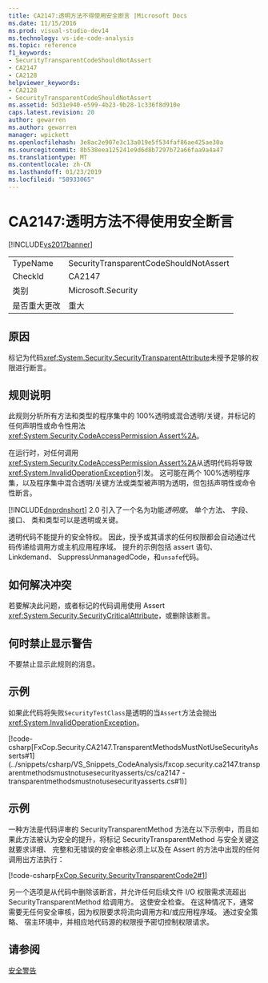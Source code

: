 ```yaml
---
title: CA2147:透明方法不得使用安全断言 |Microsoft Docs
ms.date: 11/15/2016
ms.prod: visual-studio-dev14
ms.technology: vs-ide-code-analysis
ms.topic: reference
f1_keywords:
- SecurityTransparentCodeShouldNotAssert
- CA2147
- CA2128
helpviewer_keywords:
- CA2128
- SecurityTransparentCodeShouldNotAssert
ms.assetid: 5d31e940-e599-4b23-9b28-1c336f8d910e
caps.latest.revision: 20
author: gewarren
ms.author: gewarren
manager: wpickett
ms.openlocfilehash: 3e8ac2e907e3c13a019e5f534faf86ae425ae30a
ms.sourcegitcommit: 8b538eea125241e9d6d8b7297b72a66faa9a4a47
ms.translationtype: MT
ms.contentlocale: zh-CN
ms.lasthandoff: 01/23/2019
ms.locfileid: "58933065"
---
```

# <a name="ca2147-transparent-methods-may-not-use-security-asserts"></a>CA2147:透明方法不得使用安全断言
[!INCLUDE[vs2017banner](../includes/vs2017banner.md)]

|||
|-|-|
|TypeName|SecurityTransparentCodeShouldNotAssert|
|CheckId|CA2147|
|类别|Microsoft.Security|
|是否重大更改|重大|

## <a name="cause"></a>原因
 标记为代码<xref:System.Security.SecurityTransparentAttribute>未授予足够的权限进行断言。

## <a name="rule-description"></a>规则说明
 此规则分析所有方法和类型的程序集中的 100%透明或混合透明/关键，并标记的任何声明性或命令性用法<xref:System.Security.CodeAccessPermission.Assert%2A>。

 在运行时，对任何调用<xref:System.Security.CodeAccessPermission.Assert%2A>从透明代码将导致<xref:System.InvalidOperationException>引发。 这可能在两个 100%透明程序集，以及程序集中混合透明/关键方法或类型被声明为透明，但包括声明性或命令性断言。

 [!INCLUDE[dnprdnshort](../includes/dnprdnshort-md.md)] 2.0 引入了一个名为功能*透明度*。 单个方法、 字段、 接口、 类和类型可以是透明或关键。

 透明代码不能提升的安全特权。 因此，授予或其请求的任何权限都会自动通过代码传递给调用方或主机应用程序域。 提升的示例包括 assert 语句、 Linkdemand、 SuppressUnmanagedCode，和`unsafe`代码。

## <a name="how-to-fix-violations"></a>如何解决冲突
 若要解决此问题，或者标记的代码调用使用 Assert <xref:System.Security.SecurityCriticalAttribute>，或删除该断言。

## <a name="when-to-suppress-warnings"></a>何时禁止显示警告
 不要禁止显示此规则的消息。

## <a name="example"></a>示例
 如果此代码将失败`SecurityTestClass`是透明的当`Assert`方法会抛出<xref:System.InvalidOperationException>。

 [!code-csharp[FxCop.Security.CA2147.TransparentMethodsMustNotUseSecurityAsserts#1](../snippets/csharp/VS_Snippets_CodeAnalysis/fxcop.security.ca2147.transparentmethodsmustnotusesecurityasserts/cs/ca2147 - transparentmethodsmustnotusesecurityasserts.cs#1)]

## <a name="example"></a>示例
 一种方法是代码评审的 SecurityTransparentMethod 方法在以下示例中，而且如果此方法被认为安全的提升，将标记 SecurityTransparentMethod 与安全关键这就要求详细、 完整和无错误的安全审核必须上以及在 Assert 的方法中出现的任何调用出方法执行：

 [!code-csharp[FxCop.Security.SecurityTransparentCode2#1](../snippets/csharp/VS_Snippets_CodeAnalysis/FxCop.Security.SecurityTransparentCode2/cs/FxCop.Security.SecurityTransparentCode2.cs#1)]

 另一个选项是从代码中删除该断言，并允许任何后续文件 I/O 权限需求流超出 SecurityTransparentMethod 给调用方。 这使安全检查。 在这种情况下，通常需要无任何安全审核，因为权限要求将流向调用方和/或应用程序域。 通过安全策略、 宿主环境中，并相应地代码源的权限授予密切控制权限请求。

## <a name="see-also"></a>请参阅
 [安全警告](../code-quality/security-warnings.md)
